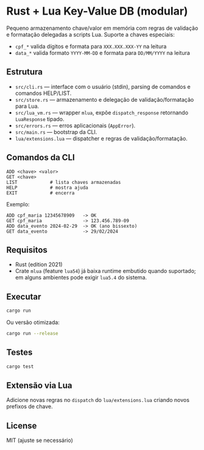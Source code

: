 # Rust + Lua Key-Value DB (modular)

Pequeno armazenamento chave/valor em memória com regras de validação e formatação delegadas a scripts Lua. Suporte a chaves especiais:
- `cpf_*` valida dígitos e formata para `XXX.XXX.XXX-YY` na leitura
- `data_*` valida formato `YYYY-MM-DD` e formata para `DD/MM/YYYY` na leitura

## Estrutura
- `src/cli.rs` — interface com o usuário (stdin), parsing de comandos e comandos HELP/LIST.
- `src/store.rs` — armazenamento e delegação de validação/formatação para Lua.
- `src/lua_vm.rs` — wrapper `mlua`, expõe `dispatch_response` retornando `LuaResponse` tipado.
- `src/errors.rs` — erros aplicacionais (`AppError`).
- `src/main.rs` — bootstrap da CLI.
- `lua/extensions.lua` — dispatcher e regras de validação/formatação.

## Comandos da CLI
```
ADD <chave> <valor>
GET <chave>
LIST            # lista chaves armazenadas
HELP            # mostra ajuda
EXIT            # encerra
```

Exemplo:
```
ADD cpf_maria 12345678909   -> OK
GET cpf_maria               -> 123.456.789-09
ADD data_evento 2024-02-29  -> OK (ano bissexto)
GET data_evento             -> 29/02/2024
```

## Requisitos
- Rust (edition 2021)
- Crate `mlua` (feature `lua54`) já baixa runtime embutido quando suportado; em alguns ambientes pode exigir `lua5.4` do sistema.

## Executar
```bash
cargo run
```
Ou versão otimizada:
```bash
cargo run --release
```

## Testes
```bash
cargo test
```

## Extensão via Lua
Adicione novas regras no `dispatch` do `lua/extensions.lua` criando novos prefixos de chave.

## License
MIT (ajuste se necessário)